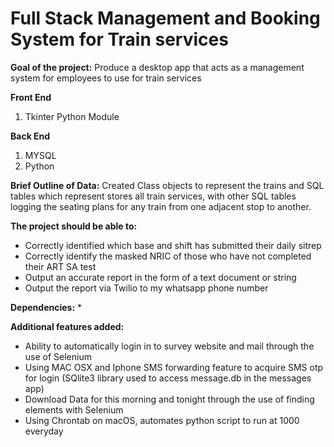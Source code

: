 # Full Stack Management and Booking System for Train services
**Goal of the project:** Produce a desktop app that acts as a management system for employees to use for train services

**Front End** 
1. Tkinter Python Module

**Back End** 
1. MYSQL
2. Python

**Brief Outline of Data:** 
Created Class objects to represent the trains and SQL tables which represent stores all train services, with other SQL tables logging the seating plans for any train from one adjacent stop to another.

**The project should be able to:**
  * Correctly identified which base and shift has submitted their daily sitrep
  * Correctly identify the masked NRIC of those who have not completed their ART SA test
  * Output an accurate report in the form of a text document or string
  * Output the report via Twilio to my whatsapp phone number

**Dependencies:**
  * 

**Additional features added:**
  * Ability to automatically login in to survey website and mail through the use of Selenium
  * Using MAC OSX and Iphone SMS forwarding feature to acquire SMS otp for login (SQlite3 library used to access message.db in the messages app)
  * Download Data for this morning and tonight through the use of finding elements with Selenium
  * Using Chrontab on macOS, automates python script to run at 1000 everyday

